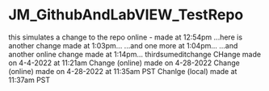 # JM_GithubAndLabVIEW_TestRepo
 this simulates a change to the repo online - made at 12:54pm
...here is another change made at 1:03pm...
...and one more at 1:04pm...
...and another online change made at 1:14pm...
thirdsumeditchange
CHange made on 4-4-2022 at 11:21am
Change (online) made on 4-28-2022
Change (online) made on 4-28-2022 at 11:35am PST
Chanlge (local) made at 11:37am PST
